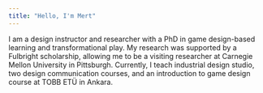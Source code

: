 ```yaml
---
title: "Hello, I'm Mert"
---
```


I am a design instructor and researcher with a PhD in game design-based learning and transformational play. My research was supported by a Fulbright scholarship, allowing me to be a visiting researcher at Carnegie Mellon University in Pittsburgh. Currently, I teach industrial design studio, two design communication courses, and an introduction to game design course at TOBB ETÜ in Ankara.

